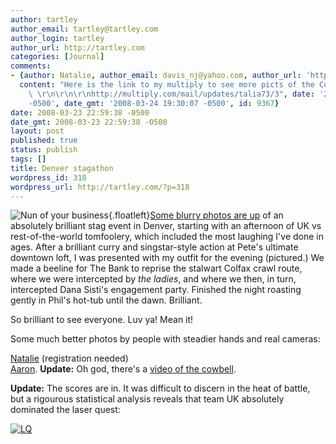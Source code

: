 ```yaml
---
author: tartley
author_email: tartley@tartley.com
author_login: tartley
author_url: http://tartley.com
categories: [Journal]
comments:
- {author: Natalie, author_email: davis_nj@yahoo.com, author_url: 'http://multiply.com/mail/updates/talia73/3',
  content: "Here is the link to my multiply to see more picts of the Colfax insanity!\
    \ \r\n\r\n\r\nhttp://multiply.com/mail/updates/talia73/3", date: '2008-03-24 19:30:07
    -0500', date_gmt: '2008-03-24 19:30:07 -0500', id: 9367}
date: 2008-03-23 22:59:38 -0500
date_gmt: 2008-03-23 22:59:38 -0500
layout: post
published: true
status: publish
tags: []
title: Denver stagathon
wordpress_id: 318
wordpress_url: http://tartley.com/?p=318
---
```


![Nun of your
business](http://tartley.com/wp-content/uploads/2008/03/nun-of-your-business.jpg){.floatleft}[Some
blurry photos are
up](http://picasaweb.google.co.uk/tartley/20080320Denver) of an
absolutely brilliant stag event in Denver, starting with an afternoon of
UK vs rest-of-the-world tomfoolery, which included the most laughing
I've done in ages. After a brilliant curry and singstar-style action at
Pete's ultimate downtown loft, I was presented with my outfit for the
evening (pictured.) We made a beeline for The Bank to reprise the
stalwart Colfax crawl route, where we were intercepted by *the ladies*,
and where we then, in turn, intercepted Dana Sisti's engagement party.
Finished the night roasting gently in Phil's hot-tub until the dawn.
Brilliant.

So brilliant to see everyone. Luv ya! Mean it!

Some much better photos by people with steadier hands and real cameras:

[Natalie](http://talia73.multiply.com/photos/album/64/JBs_Colfax_Crawl_-_He_tried_but_didnt_escape...)
(registration needed)\
[Aaron](http://www.flickr.com/photos/aaronindenver/sets/72157604216510883/).
**Update:** Oh god, there's a [video of the
cowbell](http://www.aaronsdayoff.com/2008/03/jbs-bachelor-partypub-crawl.html).

**Update:** The scores are in. It was difficult to discern in the heat
of battle, but a rigourous statistical analysis reveals that team UK
absolutely dominated the laser quest:

[![LQ](http://tartley.com/wp-content/uploads/2008/03/lq.png)](http://tartley.com/wp-content/uploads/2008/03/lqods.zip "LQ")
